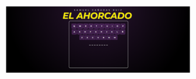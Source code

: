 <img src="https://raw.githubusercontent.com/samuiitm/juego-ahorcado/refs/heads/main/vistaPreviaAhorcado.png" 
alt="IMAGEN DE LA VISTA PREVIA DEL JUEGO" />
